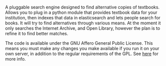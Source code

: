A pluggable search engine designed to find alternative copies of textbooks.
Allows you to plug in a python module that provides textbook data for your
institution, then indexes that data in elasticsearch and lets people search for
books. It will try to find alternatives through various means. At the moment it
only searches the Internet Archive, and Open Library, however the plan is to
refine it to find better matches.

The code is available under the GNU Affero General Public License.
This means you must make any changes you make available if you run it on your
own server, in addition to the regular requirements of the GPL.
See [here](https://www.gnu.org/licenses/why-affero-gpl.html) for more info.
